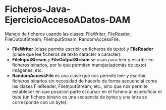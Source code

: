 # Ficheros-Java-EjercicioAccesoADatos-DAM
Manejo de ficheros usando las clases: FileWriter, FileReader, FileOutputStream, FileInputStream, RandomAccessFile.

- **FileWriter** (clase permite escribir en ficheros de texto) y **FileReader** (clase que lee ficheros de texto caracter a caracter):
- **FileInputStream** y **FileOutputStream** se usan para leer y escribir en ficheros binarios, por lo que permiten manejar(además de texto) imágenes, etc.
- **RandomAccessFile** es una clase que nos permite leer y escribir ficheros binarios sin necesidad de hacerlo de forma secuencial como las clases FileReader, FileInputStream, etc., sino que nos permite establecer en que posición parte el cursor en el fichero al específicar el byte (un fichero binario es una secuencia de bytes y una letra se corresponde con un byte).
